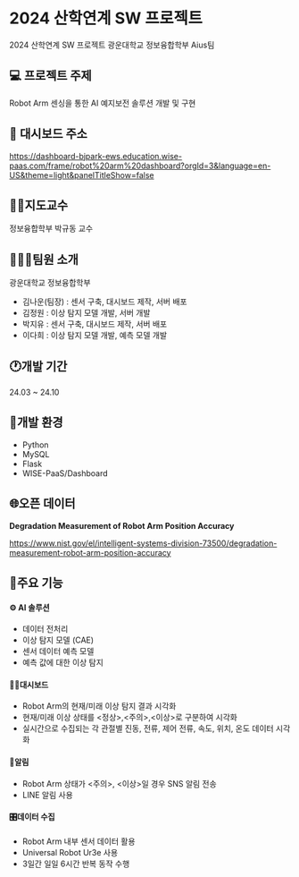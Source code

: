 # 2024 산학연계 SW 프로젝트
2024 산학연계 SW 프로젝트 광운대학교 정보융합학부 Aius팀

##  💻 프로젝트 주제
Robot Arm 센싱을 통한 AI 예지보전 솔루션 개발 및 구현

## 🔗 대시보드 주소
https://dashboard-bjpark-ews.education.wise-paas.com/frame/robot%20arm%20dashboard?orgId=3&language=en-US&theme=light&panelTitleShow=false

## 👨‍🏫지도교수
정보융합학부 박규동 교수

## 🧑‍🤝‍🧑팀원 소개
광운대학교 정보융합학부
- 김나운(팀장) : 센서 구축, 대시보드 제작, 서버 배포
- 김정원 : 이상 탐지 모델 개발, 서버 개발
- 박지유 : 센서 구축, 대시보드 제작, 서버 배포
- 이다희 : 이상 탐지 모델 개발, 예측 모델 개발

## 🕐개발 기간
24.03 ~ 24.10

## 🧰개발 환경
- Python
- MySQL
- Flask
- WISE-PaaS/Dashboard

## 🌐오픈 데이터
**Degradation Measurement of Robot Arm Position Accuracy**

https://www.nist.gov/el/intelligent-systems-division-73500/degradation-measurement-robot-arm-position-accuracy

## 📍주요 기능
#### ⚙ AI 솔루션
- 데이터 전처리
- 이상 탐지 모델 (CAE)
- 센서 데이터 예측 모델
- 예측 값에 대한 이상 탐지
  
#### 🧑‍🔧대시보드
- Robot Arm의 현재/미래 이상 탐지 결과 시각화
- 현재/미래 이상 상태를 <정상>,<주의>,<이상>로 구분하여 시각화
- 실시간으로 수집되는 각 관절별 진동, 전류, 제어 전류, 속도, 위치, 온도 데이터 시각화

#### 🚨알림
- Robot Arm 상태가 <주의>, <이상>일 경우 SNS 알림 전송
- LINE 알림 사용

#### 🎛️데이터 수집
- Robot Arm 내부 센서 데이터 활용
- Universal Robot Ur3e 사용
- 3일간 일일 6시간 반복 동작 수행
